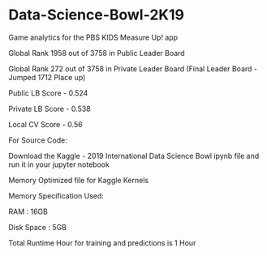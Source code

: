 # Data-Science-Bowl-2K19
Game analytics for the PBS KIDS Measure Up! app

Global Rank 1958 out of 3758 in Public Leader Board

Global Rank 272 out of 3758 in Private Leader Board (Final Leader Board - Jumped 1712 Place up)

Public LB Score - 0.524

Private LB Score - 0.538

Local CV Score - 0.56

For Source Code:

Download the Kaggle - 2019 International Data Science Bowl ipynb file and run it in your jupyter notebook

Memory Optimized file for Kaggle Kernels

Memory Specification Used:

RAM : 16GB

Disk Space : 5GB

Total Runtime Hour for training and predictions is 1 Hour
